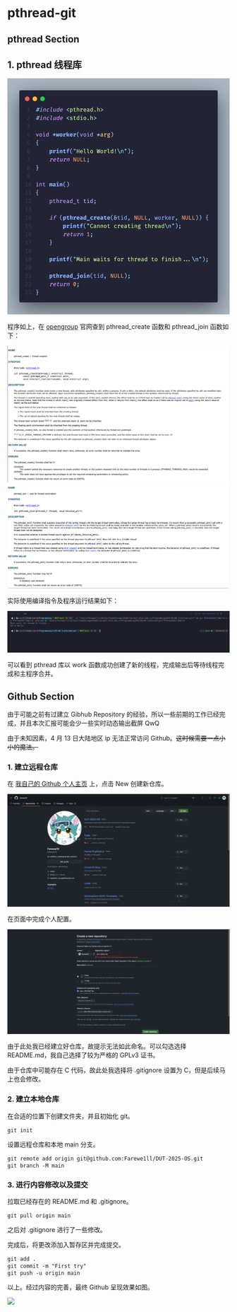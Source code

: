 # pthread-git

## pthread Section

## 1. pthread 线程库

![](./1.png)

程序如上，在 [opengroup](https://pubs.opengroup.org) 官网查到 pthread_create 函数和 pthread_join 函数如下：

![](./2.png)
![](./3.png)

实际使用编译指令及程序运行结果如下：

![](./4.png)

可以看到 pthread 库以 work 函数成功创建了新的线程，完成输出后等待线程完成和主程序合并。

## Github Section

由于可能之前有过建立 Gibhub Repository 的经验，所以一些前期的工作已经完成，并且本次汇报可能会少一些实时动态输出截屏 QwQ

由于未知因素，4 月 13 日大陆地区 ip 无法正常访问 Github。~~这时候需要一点小小的魔法。~~

### 1. 建立远程仓库

在 [我自己的 Github 个人主页](https://github.com/Farewe1ll?tab=repositories) 上，点击 New 创建新仓库。

![](./5.png)

在页面中完成个人配置。

![](./6.png)

由于此处我已经建立好仓库，故提示无法如此命名。可以勾选选择 README.md，我自己选择了较为严格的 GPLv3 证书。

由于仓库中可能存在 C 代码，故此处我选择将 .gitignore 设置为 C，但是后续马上也会修改。

### 2. 建立本地仓库

在合适的位置下创建文件夹，并且初始化 git。

```shell
git init
```

设置远程仓库和本地 main 分支。

```shell
git remote add origin git@github.com:Farewe1ll/DUT-2025-OS.git
git branch -M main
```

### 3. 进行内容修改以及提交

拉取已经存在的 README.md 和 .gitignore。

```shell
git pull origin main
```

之后对 .gitignore 进行了一些修改。

完成后，将更改添加入暂存区并完成提交。

```shell
git add .
git commit -m "First try"
git push -u origin main
```

以上。经过内容的完善，最终 Github 呈现效果如图。

![](./7.jpg)